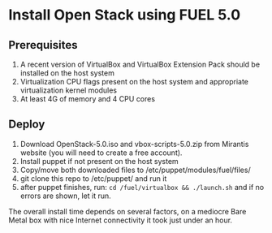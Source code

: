 Install Open Stack using FUEL 5.0 
=================================

Prerequisites
-------------

1. A recent version of VirtualBox and VirtualBox Extension Pack should be installed on the host system
2. Virtualization CPU flags present on the host system and appropriate virtualization kernel modules
3. At least 4G of memory and 4 CPU cores


Deploy
------
1. Download OpenStack-5.0.iso and vbox-scripts-5.0.zip from Mirantis website (you will need to create a free account).
2. Install puppet if not present on the host system
3. Copy/move both downloaded files to /etc/puppet/modules/fuel/files/
3. git clone this repo to /etc/puppet/ and run it
4. after puppet finishes, run: `cd /fuel/virtualbox && ./launch.sh` and if no errors are shown, let it run.


The overall install time depends on several factors, on a mediocre Bare Metal box with nice Internet connectivity it  took just under an hour.
